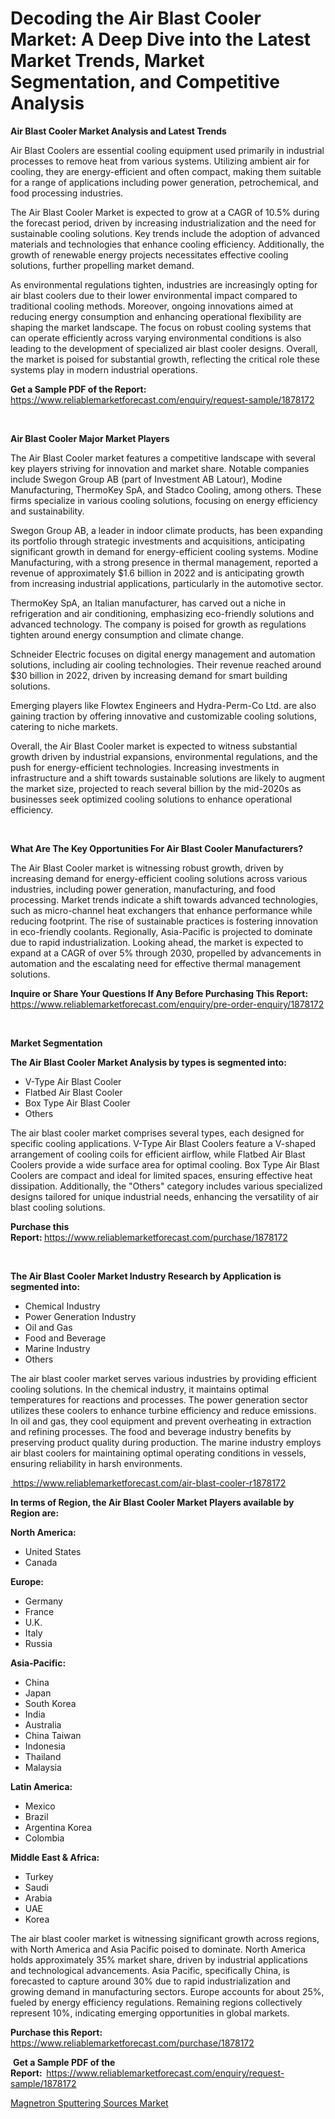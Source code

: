 <p><h1>Decoding the Air Blast Cooler Market: A Deep Dive into the Latest Market Trends, Market Segmentation, and Competitive Analysis</h1></p><p><strong>Air Blast Cooler Market Analysis and Latest Trends</strong></p>
<p><p>Air Blast Coolers are essential cooling equipment used primarily in industrial processes to remove heat from various systems. Utilizing ambient air for cooling, they are energy-efficient and often compact, making them suitable for a range of applications including power generation, petrochemical, and food processing industries. </p><p>The Air Blast Cooler Market is expected to grow at a CAGR of 10.5% during the forecast period, driven by increasing industrialization and the need for sustainable cooling solutions. Key trends include the adoption of advanced materials and technologies that enhance cooling efficiency. Additionally, the growth of renewable energy projects necessitates effective cooling solutions, further propelling market demand.</p><p>As environmental regulations tighten, industries are increasingly opting for air blast coolers due to their lower environmental impact compared to traditional cooling methods. Moreover, ongoing innovations aimed at reducing energy consumption and enhancing operational flexibility are shaping the market landscape. The focus on robust cooling systems that can operate efficiently across varying environmental conditions is also leading to the development of specialized air blast cooler designs. Overall, the market is poised for substantial growth, reflecting the critical role these systems play in modern industrial operations.</p></p>
<p><strong>Get a Sample PDF of the Report:&nbsp;</strong> <a href="https://www.reliablemarketforecast.com/enquiry/request-sample/1878172?utm_campaign=2603&utm_medium=2&utm_source=Github&utm_content=ia&utm_term=11042025&utm_id=air-blast-cooler">https://www.reliablemarketforecast.com/enquiry/request-sample/1878172</a></p>
<p>&nbsp;</p>
<p><strong>Air Blast Cooler Major Market Players</strong></p>
<p><p>The Air Blast Cooler market features a competitive landscape with several key players striving for innovation and market share. Notable companies include Swegon Group AB (part of Investment AB Latour), Modine Manufacturing, ThermoKey SpA, and Stadco Cooling, among others. These firms specialize in various cooling solutions, focusing on energy efficiency and sustainability.</p><p>Swegon Group AB, a leader in indoor climate products, has been expanding its portfolio through strategic investments and acquisitions, anticipating significant growth in demand for energy-efficient cooling systems. Modine Manufacturing, with a strong presence in thermal management, reported a revenue of approximately $1.6 billion in 2022 and is anticipating growth from increasing industrial applications, particularly in the automotive sector.</p><p>ThermoKey SpA, an Italian manufacturer, has carved out a niche in refrigeration and air conditioning, emphasizing eco-friendly solutions and advanced technology. The company is poised for growth as regulations tighten around energy consumption and climate change.</p><p>Schneider Electric focuses on digital energy management and automation solutions, including air cooling technologies. Their revenue reached around $30 billion in 2022, driven by increasing demand for smart building solutions.</p><p>Emerging players like Flowtex Engineers and Hydra-Perm-Co Ltd. are also gaining traction by offering innovative and customizable cooling solutions, catering to niche markets.</p><p>Overall, the Air Blast Cooler market is expected to witness substantial growth driven by industrial expansions, environmental regulations, and the push for energy-efficient technologies. Increasing investments in infrastructure and a shift towards sustainable solutions are likely to augment the market size, projected to reach several billion by the mid-2020s as businesses seek optimized cooling solutions to enhance operational efficiency.</p></p>
<p>&nbsp;</p>
<p><strong>What Are The Key Opportunities For Air Blast Cooler Manufacturers?</strong></p>
<p><p>The Air Blast Cooler market is witnessing robust growth, driven by increasing demand for energy-efficient cooling solutions across various industries, including power generation, manufacturing, and food processing. Market trends indicate a shift towards advanced technologies, such as micro-channel heat exchangers that enhance performance while reducing footprint. The rise of sustainable practices is fostering innovation in eco-friendly coolants. Regionally, Asia-Pacific is projected to dominate due to rapid industrialization. Looking ahead, the market is expected to expand at a CAGR of over 5% through 2030, propelled by advancements in automation and the escalating need for effective thermal management solutions.</p></p>
<p><strong>Inquire or Share Your Questions If Any Before Purchasing This Report:</strong> <a href="https://www.reliablemarketforecast.com/enquiry/pre-order-enquiry/1878172?utm_campaign=2603&utm_medium=2&utm_source=Github&utm_content=ia&utm_term=11042025&utm_id=air-blast-cooler">https://www.reliablemarketforecast.com/enquiry/pre-order-enquiry/1878172</a></p>
<p>&nbsp;</p>
<p><strong>Market Segmentation</strong></p>
<p><strong>The Air Blast Cooler Market Analysis by types is segmented into:</strong></p>
<p><ul><li>V-Type Air Blast Cooler</li><li>Flatbed Air Blast Cooler</li><li>Box Type Air Blast Cooler</li><li>Others</li></ul></p>
<p><p>The air blast cooler market comprises several types, each designed for specific cooling applications. V-Type Air Blast Coolers feature a V-shaped arrangement of cooling coils for efficient airflow, while Flatbed Air Blast Coolers provide a wide surface area for optimal cooling. Box Type Air Blast Coolers are compact and ideal for limited spaces, ensuring effective heat dissipation. Additionally, the "Others" category includes various specialized designs tailored for unique industrial needs, enhancing the versatility of air blast cooling solutions.</p></p>
<p><strong>Purchase this Report:&nbsp;</strong><a href="https://www.reliablemarketforecast.com/purchase/1878172?utm_campaign=2603&utm_medium=2&utm_source=Github&utm_content=ia&utm_term=11042025&utm_id=air-blast-cooler">https://www.reliablemarketforecast.com/purchase/1878172</a></p>
<p>&nbsp;</p>
<p><strong>The Air Blast Cooler Market Industry Research by Application is segmented into:</strong></p>
<p><ul><li>Chemical Industry</li><li>Power Generation Industry</li><li>Oil and Gas</li><li>Food and Beverage</li><li>Marine Industry</li><li>Others</li></ul></p>
<p><p>The air blast cooler market serves various industries by providing efficient cooling solutions. In the chemical industry, it maintains optimal temperatures for reactions and processes. The power generation sector utilizes these coolers to enhance turbine efficiency and reduce emissions. In oil and gas, they cool equipment and prevent overheating in extraction and refining processes. The food and beverage industry benefits by preserving product quality during production. The marine industry employs air blast coolers for maintaining optimal operating conditions in vessels, ensuring reliability in harsh environments.</p></p>
<p><a href="https://www.reliablemarketforecast.com/air-blast-cooler-r1878172?utm_campaign=2603&utm_medium=2&utm_source=Github&utm_content=ia&utm_term=11042025&utm_id=air-blast-cooler">&nbsp;https://www.reliablemarketforecast.com/air-blast-cooler-r1878172</a></p>
<p><strong>In terms of Region, the Air Blast Cooler Market Players available by Region are:</strong></p>
<p>
    <p> <strong> North America: </strong>
        <ul>
            <li>United States</li>
            <li>Canada</li>
        </ul>
        </p> 
    <p> <strong> Europe: </strong>
        <ul>
            <li>Germany</li>
            <li>France</li>
            <li>U.K.</li>
            <li>Italy</li>
            <li>Russia</li>
        </ul>
        </p> 
    <p> <strong> Asia-Pacific: </strong>
        <ul>
            <li>China</li>
            <li>Japan</li>
            <li>South Korea</li>
            <li>India</li>
            <li>Australia</li>
            <li>China Taiwan</li>
            <li>Indonesia</li>
            <li>Thailand</li>
            <li>Malaysia</li>
        </ul>
        </p> 
    <p> <strong> Latin America: </strong>
        <ul>
            <li>Mexico</li>
            <li>Brazil</li>
            <li>Argentina Korea</li>
            <li>Colombia</li>
        </ul>
        </p> 
    <p> <strong> Middle East & Africa: </strong>
        <ul>
            <li>Turkey</li>
            <li>Saudi</li>
            <li>Arabia</li>
            <li>UAE</li>
            <li>Korea</li>
        </ul>
    </p>
    </p>
<p><p>The air blast cooler market is witnessing significant growth across regions, with North America and Asia Pacific poised to dominate. North America holds approximately 35% market share, driven by industrial applications and technological advancements. Asia Pacific, specifically China, is forecasted to capture around 30% due to rapid industrialization and growing demand in manufacturing sectors. Europe accounts for about 25%, fueled by energy efficiency regulations. Remaining regions collectively represent 10%, indicating emerging opportunities in global markets.</p></p>
<p><strong>Purchase this Report: </strong><a href="https://www.reliablemarketforecast.com/purchase/1878172?utm_campaign=2603&utm_medium=2&utm_source=Github&utm_content=ia&utm_term=11042025&utm_id=air-blast-cooler">https://www.reliablemarketforecast.com/purchase/1878172</a></p>
<p>&nbsp;<strong>Get a Sample PDF of the Report:&nbsp;&nbsp;</strong><a href="https://www.reliablemarketforecast.com/enquiry/request-sample/1878172?utm_campaign=2603&utm_medium=2&utm_source=Github&utm_content=ia&utm_term=11042025&utm_id=air-blast-cooler">https://www.reliablemarketforecast.com/enquiry/request-sample/1878172</a></p>
<p><strong></strong></p>
<p><p><a href="https://github.com/lalolatiot/Market-Research-Report-List-1/blob/main/magnetron-sputtering-sources-market.md?utm_campaign=2603&utm_medium=2&utm_source=Github&utm_content=ia&utm_term=11042025&utm_id=air-blast-cooler">Magnetron Sputtering Sources Market</a></p></p>
